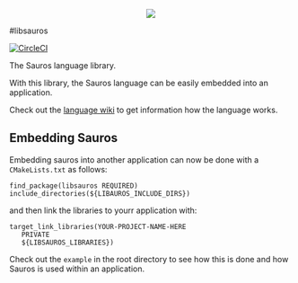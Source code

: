 <p align="center">
  <img src="https://img.icons8.com/ios-glyphs/90/null/lizard.png"/>
</p>

#libsauros

[![CircleCI](https://dl.circleci.com/status-badge/img/gh/sauros/libsauros/tree/main.svg?style=svg)](https://dl.circleci.com/status-badge/redirect/gh/sauros/libsauros/tree/main)

The Sauros language library.

With this library, the Sauros language can be easily embedded into an application.

Check out the [language wiki](https://github.com/sauros/sauros/wiki) to get information how the language works.

## Embedding Sauros

Embedding sauros into another application can now be done with a `CMakeLists.txt` as follows:

```
find_package(libsauros REQUIRED)
include_directories(${LIBAUROS_INCLUDE_DIRS})
```

and then link the libraries to yourr application with:

```
target_link_libraries(YOUR-PROJECT-NAME-HERE
   PRIVATE
   ${LIBSAUROS_LIBRARIES})
```

Check out the `example` in the root directory to see how this is done and how Sauros is used within an application.
